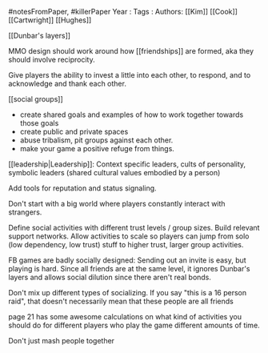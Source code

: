 #notesFromPaper, #killerPaper
Year   :
Tags   :
Authors: [[Kim]] [[Cook]] [[Cartwright]] [[Hughes]]

[[Dunbar's layers]]

MMO design should work around how [[friendships]] are formed, aka they should involve reciprocity.

Give players the ability to invest a little into each other, to respond, and to acknowledge and thank each other.

[[social groups]]

 - create shared goals and examples of how to work together towards those goals
 - create public and private spaces
 - abuse tribalism, pit groups against each other.
 - make your game a positive refuge from things.

[[leadership|Leadership]]: Context specific leaders, cults of personality, symbolic leaders (shared cultural values embodied by a person)

Add tools for reputation and status signaling.

Don't start with a big world where players constantly interact with strangers.

Define social activities with different trust levels / group sizes. Build relevant support networks. Allow activities to scale so players can jump from solo (low dependency, low trust) stuff to higher trust, larger group activities.

FB games are badly socially designed: Sending out an invite is easy, but playing is hard. Since all friends are at the same level, it ignores Dunbar's layers and allows social dilution since there aren't real bonds.

Don't mix up different types of socializing. If you say "this is a 16 person raid", that doesn't necessarily mean that these people are all friends

page 21 has some awesome calculations on what kind of activities you should do for different players who play the game different amounts of time.

Don't just mash people together
